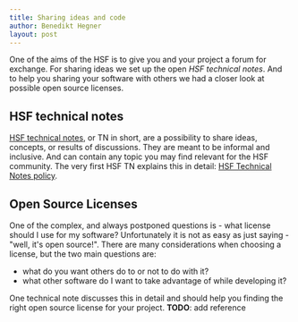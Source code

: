 ```yaml
---
title: Sharing ideas and code
author: Benedikt Hegner
layout: post
---
```


One of the aims of the HSF is to give you and your project a forum for exchange.
For sharing ideas we set up the open _HSF technical notes_. And to help you
sharing your software with others we had a closer look at possible open source
licenses.

## HSF technical notes

[HSF technical notes](http://hepsoftwarefoundation.org/content/technical-notes),
or TN in short, are a possibility to share ideas, concepts, or results of
discussions. They are meant to be informal and inclusive. And can contain any
topic you may find relevant for the HSF community. The very first HSF TN
explains this in detail:
[HSF Technical Notes policy](https://github.com/HSF/documents/tree/master/HSF-TN/2015-01).

## Open Source Licenses

One of the complex, and always postponed questions is - what license should I
use for my software? Unfortunately it is not as easy as just saying - "well,
it's open source!". There are many considerations when choosing a license, but
the two main questions are:

- what do you want others do to or not to do with it?
- what other software do I want to take advantage of while developing it?

One technical note discusses this in detail and should help you finding the
right open source license for your project. **TODO**: add reference
